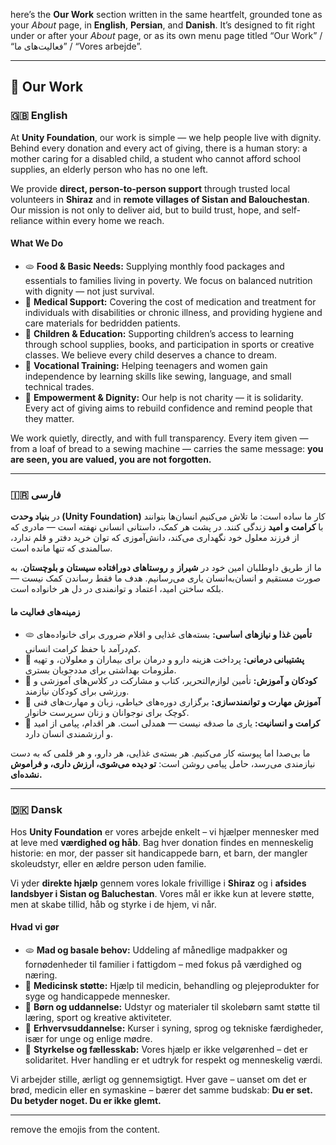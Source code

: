 here’s the **Our Work** section written in the same heartfelt, grounded tone as your *About* page, in **English**, **Persian**, and **Danish**.
It’s designed to fit right under or after your *About* page, or as its own menu page titled “Our Work” / “فعالیت‌های ما” / “Vores arbejde”.

---

## 🤝 **Our Work**

### 🇬🇧 English

At **Unity Foundation**, our work is simple — we help people live with dignity.
Behind every donation and every act of giving, there is a human story: a mother caring for a disabled child, a student who cannot afford school supplies, an elderly person who has no one left.

We provide **direct, person-to-person support** through trusted local volunteers in **Shiraz** and in **remote villages of Sistan and Balouchestan**.
Our mission is not only to deliver aid, but to build trust, hope, and self-reliance within every home we reach.

#### What We Do

* 🫓 **Food & Basic Needs:**
  Supplying monthly food packages and essentials to families living in poverty. We focus on balanced nutrition with dignity — not just survival.
* 💊 **Medical Support:**
  Covering the cost of medication and treatment for individuals with disabilities or chronic illness, and providing hygiene and care materials for bedridden patients.
* 🧒 **Children & Education:**
  Supporting children’s access to learning through school supplies, books, and participation in sports or creative classes. We believe every child deserves a chance to dream.
* 🧵 **Vocational Training:**
  Helping teenagers and women gain independence by learning skills like sewing, language, and small technical trades.
* 🧡 **Empowerment & Dignity:**
  Our help is not charity — it is solidarity. Every act of giving aims to rebuild confidence and remind people that they matter.

We work quietly, directly, and with full transparency.
Every item given — from a loaf of bread to a sewing machine — carries the same message:
**you are seen, you are valued, you are not forgotten.**

---

### 🇮🇷 فارسی

در **بنیاد وحدت (Unity Foundation)** کار ما ساده است:
ما تلاش می‌کنیم انسان‌ها بتوانند با **کرامت و امید** زندگی کنند.
در پشت هر کمک، داستانی انسانی نهفته است — مادری که از فرزند معلول خود نگهداری می‌کند، دانش‌آموزی که توان خرید دفتر و قلم ندارد، سالمندی که تنها مانده است.

ما از طریق داوطلبان امین خود در **شیراز** و **روستاهای دورافتاده سیستان و بلوچستان**،
به صورت مستقیم و انسان‌به‌انسان یاری می‌رسانیم.
هدف ما فقط رساندن کمک نیست — بلکه ساختن امید، اعتماد و توانمندی در دل هر خانواده است.

#### زمینه‌های فعالیت ما

* 🫓 **تأمین غذا و نیازهای اساسی:**
  بسته‌های غذایی و اقلام ضروری برای خانواده‌های کم‌درآمد با حفظ کرامت انسانی.
* 💊 **پشتیبانی درمانی:**
  پرداخت هزینه دارو و درمان برای بیماران و معلولان، و تهیه ملزومات بهداشتی برای مددجویان بستری.
* 🧒 **کودکان و آموزش:**
  تأمین لوازم‌التحریر، کتاب و مشارکت در کلاس‌های آموزشی و ورزشی برای کودکان نیازمند.
* 🧵 **آموزش مهارت و توانمندسازی:**
  برگزاری دوره‌های خیاطی، زبان و مهارت‌های فنی کوچک برای نوجوانان و زنان سرپرست خانوار.
* 🧡 **کرامت و انسانیت:**
  یاری ما صدقه نیست — همدلی است. هر اقدام، پیامی از امید و ارزشمندی انسان دارد.

ما بی‌صدا اما پیوسته کار می‌کنیم.
هر بسته‌ی غذایی، هر دارو، و هر قلمی که به دست نیازمندی می‌رسد، حامل پیامی روشن است:
**تو دیده می‌شوی، ارزش داری، و فراموش نشده‌ای.**

---

### 🇩🇰 Dansk

Hos **Unity Foundation** er vores arbejde enkelt – vi hjælper mennesker med at leve med **værdighed og håb**.
Bag hver donation findes en menneskelig historie: en mor, der passer sit handicappede barn, et barn, der mangler skoleudstyr, eller en ældre person uden familie.

Vi yder **direkte hjælp** gennem vores lokale frivillige i **Shiraz** og i **afsides landsbyer i Sistan og Baluchestan**.
Vores mål er ikke kun at levere støtte, men at skabe tillid, håb og styrke i de hjem, vi når.

#### Hvad vi gør

* 🫓 **Mad og basale behov:**
  Uddeling af månedlige madpakker og fornødenheder til familier i fattigdom – med fokus på værdighed og næring.
* 💊 **Medicinsk støtte:**
  Hjælp til medicin, behandling og plejeprodukter for syge og handicappede mennesker.
* 🧒 **Børn og uddannelse:**
  Udstyr og materialer til skolebørn samt støtte til læring, sport og kreative aktiviteter.
* 🧵 **Erhvervsuddannelse:**
  Kurser i syning, sprog og tekniske færdigheder, især for unge og enlige mødre.
* 🧡 **Styrkelse og fællesskab:**
  Vores hjælp er ikke velgørenhed – det er solidaritet. Hver handling er et udtryk for respekt og menneskelig værdi.

Vi arbejder stille, ærligt og gennemsigtigt.
Hver gave – uanset om det er brød, medicin eller en symaskine – bærer det samme budskab:
**Du er set. Du betyder noget. Du er ikke glemt.**

---
remove the emojis from the content.
